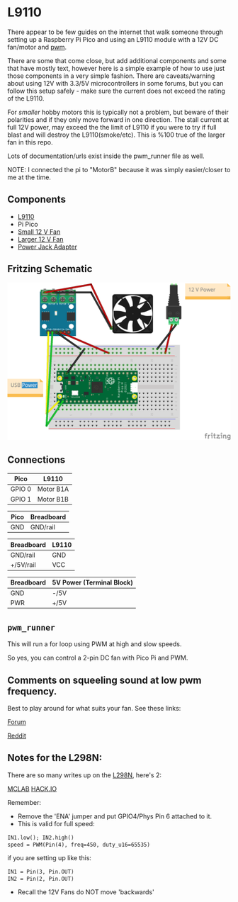 # L9110 
There appear to be few guides on the internet that walk someone through setting up a Raspberry Pi Pico and using an L9110 module with a 12V DC fan/motor and [pwm](https://docs.micropython.org/en/latest/library/machine.PWM.html).

There are some that come close, but add additional components and some that have mostly text, however here is a simple example of how to use just those components in a very simple fashion.
There are caveats/warning about using 12V with 3.3/5V microcontrollers in some forums, but you can follow this setup safely - make sure the current does not exceed the rating of the L9110. 

For *smaller* hobby motors this is typically not a problem, but beware of their polarities and if they only move forward in one direction. The stall current at full 12V power, may exceed the the limit of L9110 if you were to try if full blast and will destroy the L9110(smoke/etc). This is %100 true of the larger fan in this repo.


Lots of documentation/urls exist inside the pwm_runner file as well.

NOTE: I connected the pi to "MotorB" because it was simply easier/closer to me at the time.

## Components
- [L9110](https://www.amazon.com/HiLetgo-H-bridge-Stepper-Controller-Arduino/dp/B00M0F243E)
- Pi Pico
- [Small 12 V Fan](https://www.aliexpress.us/item/3256802262312152.html)
- [Larger 12 V Fan](https://www.amazon.com/gp/product/B0BXDGWS4J/)
- [Power Jack Adapter](https://www.amazon.com/gp/product/B07C61434H/)


## Fritzing Schematic
![BreadBoard](images/L9110_bb.png)

## Connections
| Pico              | L9110| 
| --------          | --------- |
| GPIO 0            | Motor B1A |
| GPIO 1            | Motor B1B |

| Pico              | Breadboard|
| --------          | --------- |
| GND               | GND/rail  |

| Breadboard         | L9110|
| --------           | --------- |
| GND/rail           | GND      |
| +/5V/rail          | VCC      |

| Breadboard         | 5V Power (Terminal Block)|
| --------           | --------- |
| GND | -/5V |
| PWR | +/5V |

## ```pwm_runner```
This will run a for loop using PWM at high and slow speeds.  

So yes, you can control a 2-pin DC fan with Pico Pi and PWM.


## Comments on squeeling sound at low pwm frequency. 

Best to play around for what suits your fan.  See these links:

[Forum](https://picaxeforum.co.uk/threads/is-a-small-high-pitched-noise-normal-when-using-pwmout.9077/)

[Reddit](https://www.reddit.com/r/Motors/comments/ojn64m/12v_pwm_fan_makes_high_pitch_noise_when_hooked_up/)


## Notes for the L298N:
There are so many writes up on the [L298N](https://www.amazon.com/gp/product/B0C5JCF5RS), here's 2:

[MCLAB](https://microcontrollerslab.com/dc-motor-l298n-driver-raspberry-pi-pico-tutorial/)
[HACK.IO](https://www.hackster.io/Ramji_Patel/raspberry-pi-pico-and-l298n-motor-driver-62bfa0)

Remember: 
- Remove the 'ENA' jumper and put GPIO4/Phys Pin 6 attached to it.
- This is valid for full speed:

```
IN1.low(); IN2.high() 
speed = PWM(Pin(4), freq=450, duty_u16=65535)
```
if you are setting up like this:
```
IN1 = Pin(3, Pin.OUT)
IN2 = Pin(2, Pin.OUT)
```

- Recall the 12V Fans do NOT move 'backwards'


